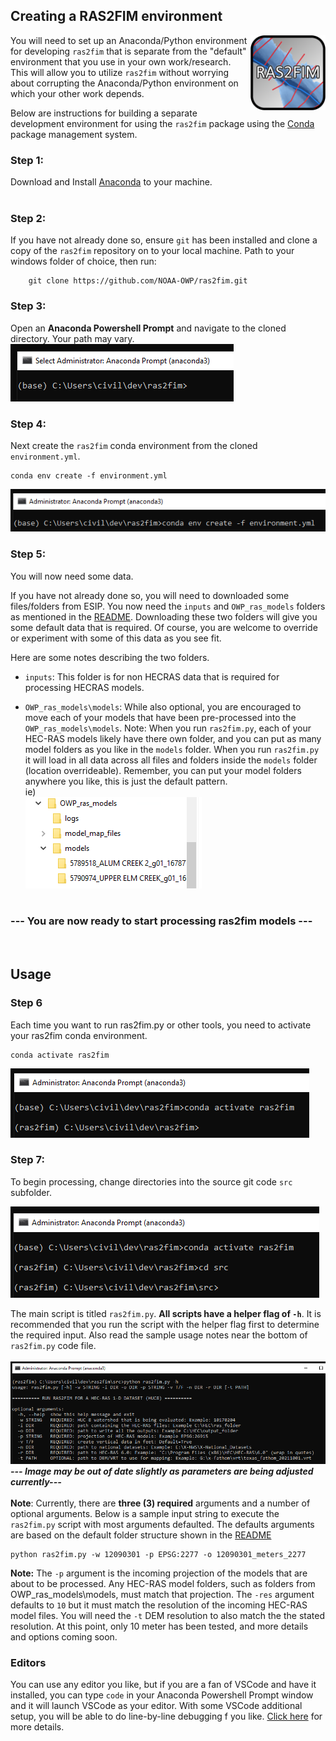 ## Creating a RAS2FIM environment

<img src="https://github.com/NOAA-OWP/ras2fim/blob/master/doc/ras2fim_logo_20211018.png" align="right"
     alt="ras2fim logo" width="120" height="120">
     
You will need to set up an Anaconda/Python environment for developing `ras2fim` that is separate from the "default" environment that you use in your own work/research.  This will allow you to utilize `ras2fim` without worrying about corrupting the Anaconda/Python environment on which your other work depends.

Below are instructions for building a separate development environment for using the `ras2fim` package using the [Conda](http://conda.pydata.org/docs/index.html) package management system.

### Step 1:
Download and Install [Anaconda](https://www.anaconda.com/products/individual) to your machine.<br>
<br>

### Step 2:
If you have not already done so, ensure `git` has been installed and clone a copy of the `ras2fim` repository on to your local machine. Path to your windows folder of choice, then run:<br>
```
    git clone https://github.com/NOAA-OWP/ras2fim.git
```
### Step 3:
Open an **Anaconda Powershell Prompt** and navigate to the cloned directory.  Your path may vary.<br>
![](https://github.com/NOAA-OWP/ras2fim/blob/master/doc/conda_prompt.png)

### Step 4:
Next create the `ras2fim` conda environment from the cloned `environment.yml`.<br>
```
conda env create -f environment.yml
```
![](https://github.com/NOAA-OWP/ras2fim/blob/dev/doc/conda_create_env.png)

### Step 5:
You will now need some data.

If you have not already done so, you will need to downloaded some files/folders from ESIP. You now need the `inputs` and `OWP_ras_models` folders as mentioned in the [README](../README.md). Downloading these two folders will give you some default data that is required. Of course, you are welcome to override or experiment with some of this data as you see fit.
<br>

Here are some notes describing the two folders.

- `inputs`:  This folder is for non HECRAS data that is required for processing HECRAS models. 
  
- `OWP_ras_models\models`: While also optional, you are encouraged to move each of your models that have been pre-processed into the `OWP_ras_models\models`. Note: When you run `ras2fim.py`, each of your HEC-RAS models likely have there own folder, and you can put as many model folders as you like in the `models` folder. When you run `ras2fim.py` it will load in all data across all files and folders inside the `models` folder (location overrideable). Remember, you can put your model folders anywhere you like, this is just the default pattern.<br>
ie)<br>
![ras2fim default models folder structure image](https://github.com/NOAA-OWP/ras2fim/blob/dev/doc/default_models_folder_structure.png)
<br><br>

### --- You are now ready to start processing ras2fim models ---
<br>

## Usage

### Step 6
Each time you want to run ras2fim.py or other tools, you need to activate your ras2fim conda environment.
```
conda activate ras2fim
```
![](https://github.com/NOAA-OWP/ras2fim/blob/dev/doc/conda_activate.png)

### Step 7:

To begin processing, change directories into the source git code `src` subfolder.<br>

![](https://github.com/NOAA-OWP/ras2fim/blob/dev/doc/conda_src.png)


The main script is titled `ras2fim.py`.  **All scripts have a helper flag of `-h`**.  It is recommended that you run the script with the helper flag first to determine the required input. Also read the sample usage notes near the bottom of `ras2fim.py` code file.<br><br>
![](https://github.com/NOAA-OWP/ras2fim/blob/dev/doc/conda_python_run.png)
<br>
***--- Image may be out of date slightly as parameters are being adjusted currently---***
<br><br>
**Note**: Currently, there are **three (3) required** arguments and a number of optional arguments. Below is a sample input string to execute the `ras2fim.py` script with most arguments defaulted. The defaults arguments are based on the default folder structure shown in the [README](../README.md)
```
python ras2fim.py -w 12090301 -p EPSG:2277 -o 12090301_meters_2277
```

**Note:** The `-p` argument is the incoming projection of the models that are about to be processed. Any HEC-RAS model folders, such as folders from OWP_ras_models\models, must match that projection. The `-res` argument defaults to `10` but it must match the resolution of the incoming HEC-RAS model files. You will need the `-t` DEM resolution to also match the the stated resolution.  At this point, only 10 meter has been tested, and more details and options coming soon.

### Editors

You can use any editor you like, but if you are a fan of VSCode and have it installed, you can type `code` in your Anaconda Powershell Prompt window and it will launch VSCode as your editor. With some VSCode additional setup, you will be able to do line-by-line debugging f you like.  [Click here](https://code.visualstudio.com/docs/python/debugging) for more details.

<br>
<br>
